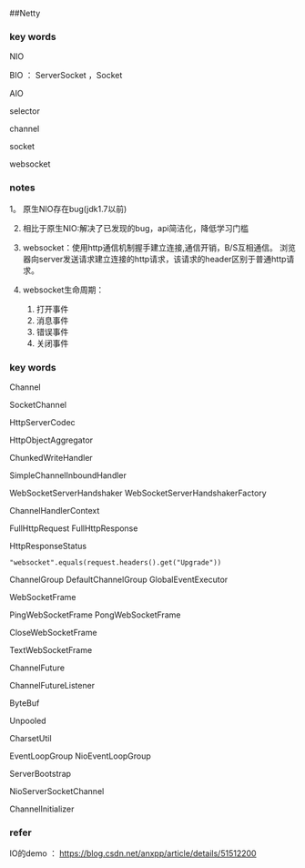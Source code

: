 ##Netty

### key words

NIO

BIO	：	ServerSocket ，Socket

AIO

selector

channel

socket

websocket


### notes

1。 原生NIO存在bug(jdk1.7以前)

2. 相比于原生NIO:解决了已发现的bug，api简洁化，降低学习门槛

3. websocket：使用http通信机制握手建立连接,通信开销，B/S互相通信。
	浏览器向server发送请求建立连接的http请求，该请求的header区别于普通http请求。
	
4. websocket生命周期：
	1. 打开事件
	2. 消息事件
	3. 错误事件
	4. 关闭事件
	
### key words

Channel		

SocketChannel

HttpServerCodec

HttpObjectAggregator

ChunkedWriteHandler

SimpleChannelInboundHandler

WebSocketServerHandshaker  WebSocketServerHandshakerFactory

ChannelHandlerContext

FullHttpRequest  FullHttpResponse

HttpResponseStatus

```
"websocket".equals(request.headers().get("Upgrade"))
```

ChannelGroup  DefaultChannelGroup  GlobalEventExecutor

WebSocketFrame

PingWebSocketFrame  PongWebSocketFrame

CloseWebSocketFrame

TextWebSocketFrame

ChannelFuture

ChannelFutureListener

ByteBuf

Unpooled

CharsetUtil

EventLoopGroup NioEventLoopGroup

ServerBootstrap

NioServerSocketChannel

ChannelInitializer
	

### refer
IO的demo ： https://blog.csdn.net/anxpp/article/details/51512200
	
	